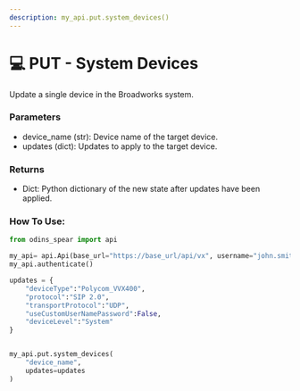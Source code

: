 ```yaml
---
description: my_api.put.system_devices()
---
```


# 💻 PUT - System Devices

Update a single device in the Broadworks system.

### Parameters&#x20;

* device\_name (str): Device name of the target device.&#x20;
* updates (dict): Updates to apply to the target device.

### Returns

* Dict: Python dictionary of the new state after updates have been applied.

### How To Use:

```python
from odins_spear import api

my_api= api.Api(base_url="https://base_url/api/vx", username="john.smith", password="ODIN_INSTANCE_1")
my_api.authenticate()

updates = {
	"deviceType":"Polycom_VVX400",
	"protocol":"SIP 2.0",
	"transportProtocol":"UDP",
	"useCustomUserNamePassword":False,
	"deviceLevel":"System"
}


my_api.put.system_devices(
    "device_name",
    updates=updates
)
```

